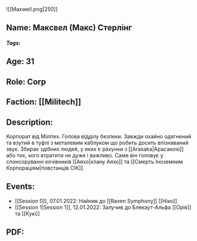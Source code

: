 ![[Maxwell.png|250]]
## Name: Максвел (Макс) Стерлінг
##### Tags: 

## Age: 31
## Role: Corp
## Faction: [[Militech]]
## Description: 
Корпорат від Мілітех. Голова відділу безпеки.
Завжди охайно одягнений та взутий в туфлі з металевим каблуком що робить досить впізнаваний звук. Збирає здібних людей, у яких є рахунки з [[Arasaka|Арасакою]] або тих, кого втратити не дуже і важливо. Саме він головує у спонсоруванні кочівників [[Аяхо|клану Аяхо]] та [[Смерть Іноземним Корпораціям|повстанців СІК]].
## Events:
- [[Session 0]], 07.01.2022: Найняв до [[Raven Symphony]] [[Ніко]]
- [[Session 1|Session 1]], 12.01.2022: Залучив до Блекаут-Альфа [[Орія]] та [[Кукі]]

## PDF:
